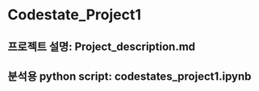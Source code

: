 # Codestate_Project1

## 프로젝트 설명: Project_description.md
## 분석용 python script: codestates_project1.ipynb
